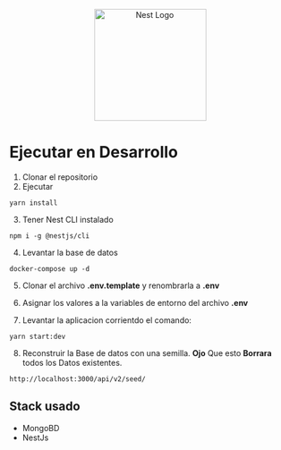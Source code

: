 <p align="center">
  <a href="http://nestjs.com/" target="blank"><img src="https://nestjs.com/img/logo-small.svg" width="200" alt="Nest Logo" /></a>
</p>

# Ejecutar en Desarrollo
1. Clonar el repositorio
2. Ejecutar
```
yarn install
```
3. Tener Nest CLI instalado
```
npm i -g @nestjs/cli
```
4. Levantar la base de datos
```
docker-compose up -d
```
5. Clonar el archivo __.env.template__ y renombrarla a __.env__

6. Asignar los valores a la variables de entorno del archivo __.env__

7. Levantar la aplicacion corrientdo el comando: 
```
yarn start:dev
```
8. Reconstruir la Base de datos con una semilla. 
   __Ojo__ Que esto __Borrara__ todos los Datos existentes.
```
http://localhost:3000/api/v2/seed/
```
## Stack usado

* MongoBD
* NestJs